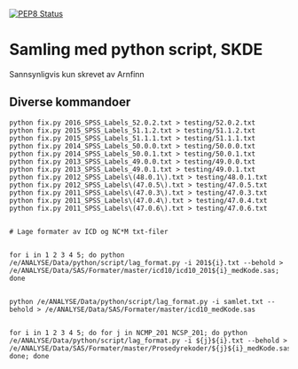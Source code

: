 [![PEP8 Status](https://travis-ci.org/SKDE-Analyse/python-scripts.svg?branch=master)](https://travis-ci.org/SKDE-Analyse/python-scripts/builds)

# Samling med python script, SKDE

Sannsynligvis kun skrevet av Arnfinn

## Diverse kommandoer

```
python fix.py 2016_SPSS_Labels_52.0.2.txt > testing/52.0.2.txt
python fix.py 2015_SPSS_Labels_51.1.2.txt > testing/51.1.2.txt
python fix.py 2015_SPSS_Labels_51.1.1.txt > testing/51.1.1.txt
python fix.py 2014_SPSS_Labels_50.0.0.txt > testing/50.0.0.txt
python fix.py 2014_SPSS_Labels_50.0.1.txt > testing/50.0.1.txt
python fix.py 2013_SPSS_Labels_49.0.0.txt > testing/49.0.0.txt
python fix.py 2013_SPSS_Labels_49.0.1.txt > testing/49.0.1.txt
python fix.py 2012_SPSS_Labels\(48.0.1\).txt > testing/48.0.1.txt
python fix.py 2012_SPSS_Labels\(47.0.5\).txt > testing/47.0.5.txt
python fix.py 2011_SPSS_Labels\(47.0.3\).txt > testing/47.0.3.txt
python fix.py 2011_SPSS_Labels\(47.0.4\).txt > testing/47.0.4.txt
python fix.py 2011_SPSS_Labels\(47.0.6\).txt > testing/47.0.6.txt


# Lage formater av ICD og NC*M txt-filer


for i in 1 2 3 4 5; do python /e/ANALYSE/Data/python/script/lag_format.py -i 201${i}.txt --behold > /e/ANALYSE/Data/SAS/Formater/master/icd10/icd10_201${i}_medKode.sas; done


python /e/ANALYSE/Data/python/script/lag_format.py -i samlet.txt --behold > /e/ANALYSE/Data/SAS/Formater/master/icd10_medKode.sas


for i in 1 2 3 4 5; do for j in NCMP_201 NCSP_201; do python /e/ANALYSE/Data/python/script/lag_format.py -i ${j}${i}.txt --behold > /e/ANALYSE/Data/SAS/Formater/master/Prosedyrekoder/${j}${i}_medKode.sas; done; done
```
